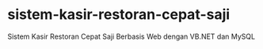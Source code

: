 # sistem-kasir-restoran-cepat-saji
Sistem Kasir Restoran Cepat Saji Berbasis Web dengan VB.NET dan MySQL
